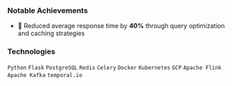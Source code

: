 ### Notable Achievements
- 🚀 Reduced average response time by **40%** through query optimization and caching strategies

### Technologies
`Python` `Flask` `PostgreSQL` `Redis` `Celery` `Docker` `Kubernetes` `GCP` `Apache Flink` `Apache Kafka` `temporal.io`
